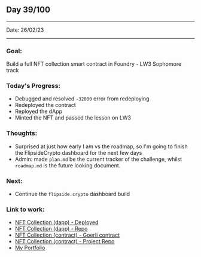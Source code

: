 ## Day 39/100

---

Date: 26/02/23

---

### Goal: 

Build a full NFT collection smart contract in Foundry - LW3 Sophomore track

### **Today's Progress**: 

- Debugged and resolved `-32000` error from redeploying
- Redeployed the contract
- Reployed the dApp
- Minted the NFT and passed the lesson on LW3

### **Thoughts**: 

- Surprised at just how early I am vs the roadmap, so I'm going to finish the FlipsideCrypto dashboard for the next few days
- Admin: made `plan.md` be the current tracker of the challenge, whilst `roadmap.md` is the future looking document.

### **Next**: 

- Continue the `flipside.crypto` dashboard build

### **Link to work:** 
- [NFT Collection (dapp) - Deployed](https://nft-collection-dapp-nextjs-lw3.vercel.app/)
- [NFT Collection (dapp) - Repo](https://github.com/activate-glacier-instinct/nft-collection-dapp-nextjs--lw3)
- [NFT Collection (contract) - Goerli contract](https://goerli.etherscan.io/address/0xa3289287be362448fc4f41384cd94bdfc4beae4e#code)
- [NFT Collection (contract) - Project Repo](https://github.com/activate-glacier-instinct/nft-collection-contract-foundry--lw3)
- [My Portfolio](https://activate-glacier-instinct.github.io/)